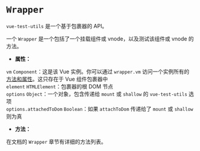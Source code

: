 # `Wrapper`

`vue-test-utils` 是一个基于包裹器的 API。

一个 `Wrapper` 是一个包括了一个挂载组件或 vnode，以及测试该组件或 vnode 的方法。

- **属性：**

`vm` `Component`：这是该 Vue 实例。你可以通过 `wrapper.vm` 访问一个实例所有的[方法和属性](https://vuejs.org/v2/api/#Instance-Properties)。这只存在于 Vue 组件包裹器中  
`element` `HTMLElement`：包裹器的根 DOM 节点  
`options` `Object`：一个对象，包含传递给 `mount` 或 `shallow` 的 `vue-test-utils` 选项  
`options.attachedToDom` `Boolean`：如果 `attachToDom` 传递给了 `mount` 或 `shallow` 则为真  

- **方法：**

在文档的 `Wrapper` 章节有详细的方法列表。
